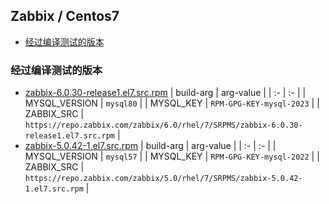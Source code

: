 ## Zabbix / Centos7 <!-- omit in toc -->

- [经过编译测试的版本](#经过编译测试的版本)


### 经过编译测试的版本
- [zabbix-6.0.30-release1.el7.src.rpm](https://repo.zabbix.com/zabbix/6.0/rhel/7/SRPMS/zabbix-6.0.30-release1.el7.src.rpm)
  | build-arg | arg-value |
  |     :-    |     :-    |
  | MYSQL_VERSION | `mysql80` |
  | MYSQL_KEY | `RPM-GPG-KEY-mysql-2023` |
  | ZABBIX_SRC | `https://repo.zabbix.com/zabbix/6.0/rhel/7/SRPMS/zabbix-6.0.30-release1.el7.src.rpm` |
- [zabbix-5.0.42-1.el7.src.rpm](https://repo.zabbix.com/zabbix/5.0/rhel/7/SRPMS/zabbix-5.0.42-1.el7.src.rpm)
  | build-arg | arg-value |
  |     :-    |     :-    |
  | MYSQL_VERSION | `mysql57` |
  | MYSQL_KEY | `RPM-GPG-KEY-mysql-2022` |
  | ZABBIX_SRC | `https://repo.zabbix.com/zabbix/5.0/rhel/7/SRPMS/zabbix-5.0.42-1.el7.src.rpm` |
